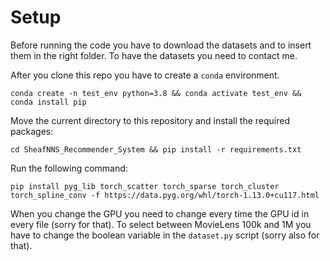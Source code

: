 # Setup

Before running the code you have to download the datasets and to insert them in the right folder. To have the datasets you need to contact me.

After you clone this repo you have to create a `conda` environment.

```
conda create -n test_env python=3.8 && conda activate test_env && conda install pip
```

Move the current directory to this repository and install the required packages:
```
cd SheafNNS_Recommender_System && pip install -r requirements.txt
```

Run the following command:

```
pip install pyg_lib torch_scatter torch_sparse torch_cluster torch_spline_conv -f https://data.pyg.org/whl/torch-1.13.0+cu117.html
```

When you change the GPU you need to change every time the GPU id in every file (sorry for that). To select between MovieLens 100k and 1M you have to change the boolean variable in the `dataset.py` script (sorry also for that).